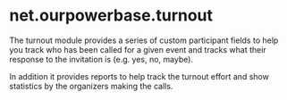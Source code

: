 # net.ourpowerbase.turnout

The turnout module provides a series of custom participant fields to help you
track who has been called for a given event and tracks what their response to
the invitation is (e.g. yes, no, maybe).

In addition it provides reports to help track the turnout effort and show
statistics by the organizers making the calls.

